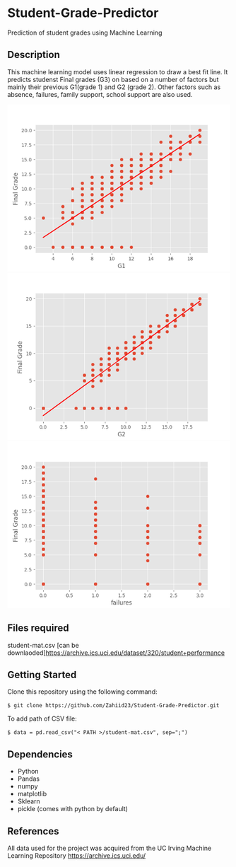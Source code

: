 # Student-Grade-Predictor
Prediction of student grades using Machine Learning

## Description

This machine learning model uses linear regression to draw a best fit line. It predicts studenst Final grades (G3) on based on a number of factors but mainly their previous G1(grade 1) and G2 (grade 2). Other factors such as absence, failures, family support, school support are also used.

![](https://github.com/Zahiid23/Student-Grade-Predictor/blob/main/displays/G1-FinalGrdRel.png) ![](https://github.com/Zahiid23/Student-Grade-Predictor/blob/main/displays/G2-G3Rel.png)
![](https://github.com/Zahiid23/Student-Grade-Predictor/blob/main/displays/Failures_g3.png)

## Files required

student-mat.csv
[can be downlaoded]https://archive.ics.uci.edu/dataset/320/student+performance 


## Getting Started

Clone this repository using the following command: </p>

```
$ git clone https://github.com/Zahiid23/Student-Grade-Predictor.git

```
To add path of CSV file:

```
$ data = pd.read_csv("< PATH >/student-mat.csv", sep=";")

```

## Dependencies

* Python
* Pandas
* numpy
* matplotlib
* Sklearn
* pickle (comes with python by default)

## References
All data used for the project was acquired from the UC Irving Machine Learning Repository
https://archive.ics.uci.edu/

